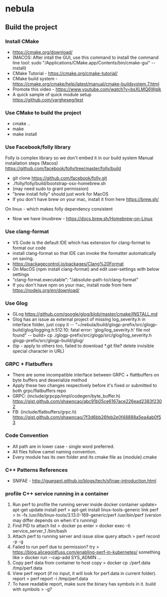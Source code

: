 # nebula

## Build the project

### Install CMake

- https://cmake.org/download/ 
- (MACOS: After intall the GUI, use this command to install the command line tool: sudo "/Applications/CMake.app/Contents/bin/cmake-gui" --install)
- CMake Tutorial - https://cmake.org/cmake-tutorial/
- CMake build system - https://cmake.org/cmake/help/latest/manual/cmake-buildsystem.7.html
- Promote this video - https://www.youtube.com/watch?v=bsXLMQ6WgIk
- A quick sample of quick module setup https://github.com/vargheseg/test

### Use CMake to build the project

- cmake ..
- make
- make install

### Use Facebook/folly library

Folly is complex library so we don't embed it in our build system
Manual installation steps (Macos) https://github.com/facebook/folly/tree/master/folly/build
- git clone https://github.com/facebook/folly.git
- ./folly/folly/build/bootstrap-osx-homebrew.sh
- (may need sudo to grant permission)
- "brew install folly" should just work for MacOS
- If you don't have brew on your mac, install it from here https://brew.sh/

On linux - which makes folly dependency consistent
- Now we have linuxbrew - https://docs.brew.sh/Homebrew-on-Linux

### Use clang-format

- VS Code is the default IDE which has extension for clang-format to format our code
- install clang-format so that IDE can invoke the formatter automatically on saving.
- https://packagecontrol.io/packages/Clang%20Format
- On MacOS (npm install clang-format) and edit user-settings with below settings
- "clang-format.executable": "/absolute-path-to/clang-format"
- If you don't have npm on your mac, install node from here https://nodejs.org/en/download/


### Use Glog

- GLog https://github.com/google/glog/blob/master/cmake/INSTALL.md
- Glog has an issue as external project of missing log_severity.h in interface folder, just copy it
-- "~/nebula/build/glogp-prefix/src/glogp-build/glog/logging.h:512:10: fatal error: 'glog/log_severity.h' file not found"
-- build> cp ./glogp-prefix/src/glogp/src/glog/log_severity.h glogp-prefix/src/glogp-build/glog/
- (tip - apply to others too, failed to download *.git file? delete invisible special character in URL)


### GRPC + Flatbuffers
- There are some incompatible interface between GRPC + flattbuffers on byte buffers and deserialize method
- Apply these two changes respectively before it's fixed or submitted to both grpc/flatbuffers repo
- GRPC: 
(include/grpcpp/impl/codegen/byte_buffer.h)
https://gist.github.com/shawncao/abc91b05ce6167ace226ead2383f2302
- FB: 
(include/flatbuffers/grpc.h)
https://gist.github.com/shawncao/7f3d6bb26feb2e0f48888a5ea4ab0f53


### Code Convention

- All path are in lower case - single word preferred.
- All files follow camel naming convention.
- Every module has its own folder and its cmake file as {module}.cmake


### C++ Patterns References
- SNIFAE - http://jguegant.github.io/blogs/tech/sfinae-introduction.html


### profile C++ service running in a container 
1. Run perf to profile the running server inside docker container
    update> apt-get update
    install perf > apt-get install linux-tools-generic
    link perf > ln -fs /usr/lib/linux-tools/3.13.0-169-generic/perf /usr/bin/perf
    (version may differ depends on when it's running)
2. Find PID to attach
    list > docker ps
    enter > docker exec -ti service_server_1 /bin/bash
3. Attach perf to running server and issue slow query 
    attach > perf record -p <pid> -g
4. Failed to run perf due to permission? 
    try > https://blog.alicegoldfuss.com/enabling-perf-in-kubernetes/
    something like > docker run --cap-add SYS_ADMIN ...
5. Copy perf data from container to host
    copy > docker cp <containerId>:/perf.data /tmp/perf.data
6. View perf report (if no input, it will look for perf.data in current folder). 
    report > perf report -i /tmp/perf.data
7. To have readable report, make sure the binary has symbols in it.
    build with symbols > -g?